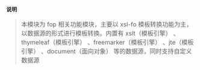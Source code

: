 #### 说明

> <font size=3>本模块为 fop 相关功能模块，主要以 xsl-fo 模板转换功能为主，以数据源的形式进行模板转换。内置有 xslt（模板引擎） 、thymeleaf（模板引擎） 、freemarker（模板引擎） 、jte（模板引擎） 、document（面向对象） 等的数据源，同时支持自定义数据源</font>
